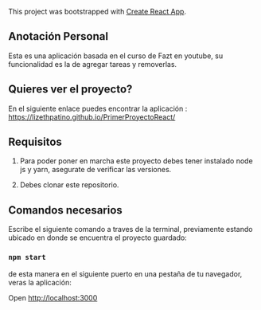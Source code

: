 This project was bootstrapped with [Create React App](https://github.com/facebook/create-react-app).

## Anotación Personal
Esta es una aplicación basada en el curso de Fazt en youtube, su funcionalidad es la de agregar
tareas y removerlas.

## Quieres ver el proyecto?

En el siguiente enlace puedes encontrar la aplicación : https://lizethpatino.github.io/PrimerProyectoReact/

## Requisitos

1. Para poder poner en marcha este proyecto debes tener instalado node js y yarn, asegurate de verificar las versiones.

2. Debes clonar este repositorio.

## Comandos necesarios

Escribe el siguiente comando a traves de la terminal, previamente estando ubicado en donde se encuentra el proyecto guardado:

### `npm start`

de esta manera en el siguiente puerto en una pestaña de tu navegador, veras la aplicación:

Open [http://localhost:3000](http://localhost:3000) 


